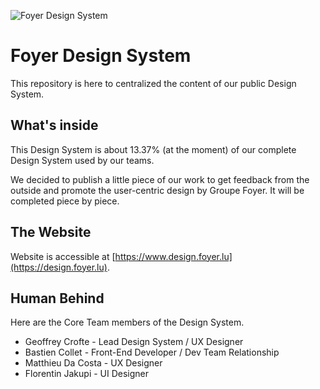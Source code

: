 ![Foyer Design System](https://repository-images.githubusercontent.com/212557910/60527300-e937-11e9-9968-bb6c139f1680)

# Foyer Design System

This repository is here to centralized the content of our public Design System.

## What's inside

This Design System is about 13.37% (at the moment) of our complete Design System used by our teams.

We decided to publish a little piece of our work to get feedback from the outside and promote the user-centric design by Groupe Foyer.
It will be completed piece by piece.

## The Website

Website is accessible at [https://www.design.foyer.lu](https://design.foyer.lu).

## Human Behind

Here are the Core Team members of the Design System.

* Geoffrey Crofte - Lead Design System / UX Designer
* Bastien Collet - Front-End Developer / Dev Team Relationship
* Matthieu Da Costa - UX Designer
* Florentin Jakupi - UI Designer


